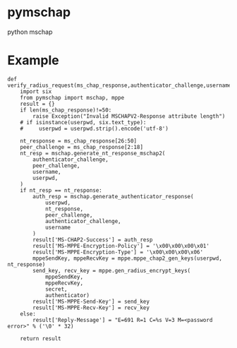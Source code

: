 # pymschap

python mschap 


# Example


    def verify_radius_request(ms_chap_response,authenticator_challenge,username,userpwd,secret,authenticator):
        import six
        from pymschap import mschap, mppe
        result = {}
        if len(ms_chap_response)!=50:
            raise Exception("Invalid MSCHAPV2-Response attribute length")
        # if isinstance(userpwd, six.text_type):
        #     userpwd = userpwd.strip().encode('utf-8')
        
        nt_response = ms_chap_response[26:50]
        peer_challenge = ms_chap_response[2:18]
        nt_resp = mschap.generate_nt_response_mschap2(
            authenticator_challenge,
            peer_challenge,
            username,
            userpwd,
        )
        if nt_resp == nt_response:
            auth_resp = mschap.generate_authenticator_response(
                userpwd,
                nt_response,
                peer_challenge,
                authenticator_challenge,
                username
            )
            result['MS-CHAP2-Success'] = auth_resp
            result['MS-MPPE-Encryption-Policy'] = '\x00\x00\x00\x01'
            result['MS-MPPE-Encryption-Type'] = '\x00\x00\x00\x06'
            mppeSendKey, mppeRecvKey = mppe.mppe_chap2_gen_keys(userpwd, nt_response)
            send_key, recv_key = mppe.gen_radius_encrypt_keys(
                mppeSendKey,
                mppeRecvKey,
                secret,
                authenticator)
            result['MS-MPPE-Send-Key'] = send_key
            result['MS-MPPE-Recv-Key'] = recv_key
        else:
            result['Reply-Message'] = "E=691 R=1 C=%s V=3 M=<password error>" % ('\0' * 32)
            
        return result
        